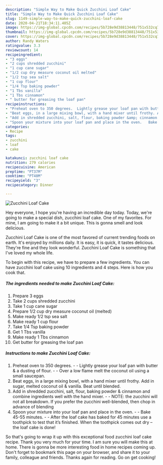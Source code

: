 ```yaml
---
description: "Simple Way to Make Quick Zucchini Loaf Cake"
title: "Simple Way to Make Quick Zucchini Loaf Cake"
slug: 1149-simple-way-to-make-quick-zucchini-loaf-cake
date: 2020-04-21T18:34:11.405Z
image: https://img-global.cpcdn.com/recipes/5b728e9d38813448/751x532cq70/zucchini-loaf-cake-recipe-main-photo.jpg
thumbnail: https://img-global.cpcdn.com/recipes/5b728e9d38813448/751x532cq70/zucchini-loaf-cake-recipe-main-photo.jpg
cover: https://img-global.cpcdn.com/recipes/5b728e9d38813448/751x532cq70/zucchini-loaf-cake-recipe-main-photo.jpg
author: Randy Waters
ratingvalue: 3.3
reviewcount: 14
recipeingredient:
- "3 eggs"
- "2 cups shredded zucchini"
- "1 cup cane sugar"
- "1/2 cup dry measure coconut oil melted"
- "1/2 tsp sea salt"
- "1 cup flour"
- "1/4 Tsp baking powder"
- "1 Tbs vanilla"
- "1 Tbs cinnamon"
- " butter for greasing the loaf pan"
recipeinstructions:
- "Preheat oven to 350 degrees.  Lightly grease your loaf pan with butter &amp; a dusting of flour.  Over a low flame melt the coconut oil using a small saucepan."
- "Beat eggs, in a large mixing bowl, with a hand mixer until frothy. Add in sugar, melted coconut oil &amp; vanilla. Beat until blended."
- "Add in shredded zucchini, salt, flour, baking powder &amp; cinnamon and combine ingredients well with the hand mixer.   NOTE: the zucchini will not all breakdown. If you prefer the zucchini well-blended, then chop in advance of blending"
- "Spoon your mixture into your loaf pan and place in the oven.   Bake 45-55 minutes.   After the loaf cake has baked for 45 minutes use a toothpick to test that it’s finished. When the toothpick comes out dry – the loaf cake is done!"
categories:
- Recipe
tags:
- zucchini
- loaf
- cake

katakunci: zucchini loaf cake 
nutrition: 279 calories
recipecuisine: American
preptime: "PT37M"
cooktime: "PT40M"
recipeyield: "3"
recipecategory: Dinner

---
```



![Zucchini Loaf Cake](https://img-global.cpcdn.com/recipes/5b728e9d38813448/751x532cq70/zucchini-loaf-cake-recipe-main-photo.jpg)

Hey everyone, I hope you're having an incredible day today. Today, we're going to make a special dish, zucchini loaf cake. One of my favorites. For mine, I am going to make it a bit unique. This is gonna smell and look delicious.

Zucchini Loaf Cake is one of the most favored of current trending foods on earth. It's enjoyed by millions daily. It is easy, it is quick, it tastes delicious. They're fine and they look wonderful. Zucchini Loaf Cake is something that I've loved my whole life.




To begin with this recipe, we have to prepare a few ingredients. You can have zucchini loaf cake using 10 ingredients and 4 steps. Here is how you cook that.

<!--inarticleads1-->

##### The ingredients needed to make Zucchini Loaf Cake:

1. Prepare 3 eggs
1. Take 2 cups shredded zucchini
1. Take 1 cup cane sugar
1. Prepare 1/2 cup dry measure coconut oil (melted)
1. Make ready 1/2 tsp sea salt
1. Make ready 1 cup flour
1. Take 1/4 Tsp baking powder
1. Get 1 Tbs vanilla
1. Make ready 1 Tbs cinnamon
1. Get  butter for greasing the loaf pan




<!--inarticleads2-->

##### Instructions to make Zucchini Loaf Cake:

1. Preheat oven to 350 degrees. -  - Lightly grease your loaf pan with butter &amp; a dusting of flour. -  - Over a low flame melt the coconut oil using a small saucepan.
1. Beat eggs, in a large mixing bowl, with a hand mixer until frothy. Add in sugar, melted coconut oil &amp; vanilla. Beat until blended.
1. Add in shredded zucchini, salt, flour, baking powder &amp; cinnamon and combine ingredients well with the hand mixer.  -  - NOTE: the zucchini will not all breakdown. If you prefer the zucchini well-blended, then chop in advance of blending
1. Spoon your mixture into your loaf pan and place in the oven.  -  - Bake 45-55 minutes.  -  - After the loaf cake has baked for 45 minutes use a toothpick to test that it’s finished. When the toothpick comes out dry – the loaf cake is done!




So that's going to wrap it up with this exceptional food zucchini loaf cake recipe. Thank you very much for your time. I am sure you will make this at home. There is gonna be more interesting food in home recipes coming up. Don't forget to bookmark this page on your browser, and share it to your family, colleague and friends. Thanks again for reading. Go on get cooking!
